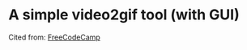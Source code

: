 # A simple video2gif tool (with GUI)

Cited from: [FreeCodeCamp](https://www.freecodecamp.org/news/how-to-convert-video-files-to-gif-in-python/)
